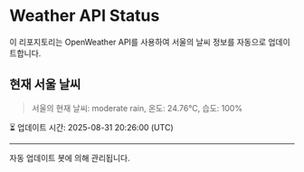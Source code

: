 
# Weather API Status

이 리포지토리는 OpenWeather API를 사용하여 서울의 날씨 정보를 자동으로 업데이트합니다.

## 현재 서울 날씨
> 서울의 현재 날씨: moderate rain, 온도: 24.76°C, 습도: 100%

⏳ 업데이트 시간: 2025-08-31 20:26:00 (UTC)

---
자동 업데이트 봇에 의해 관리됩니다.
